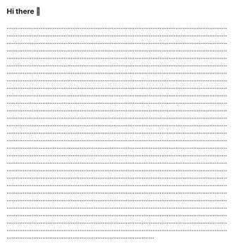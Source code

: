### Hi there 👋

...................................................................................................................................................................................................................................................................................................................................................................................................................................................................................................................................................................................................................................................................................................................................................................................................................................................................................................................................................................................................................................................................................................................................................................................................................................................................................................................................................................................................................................................................................................................................................................................................................................................................................................................................................................................................................................................................................................................................................................................................................................................................................................................................................................................................................................................................................................................................................................................................................................................................................................................................................................................................................................................................................................................................................................................................................................................................................................................................................................................................................................................................................................................................................................................................................................................................................................................................................................................................................................................................................................................................................................................................................................................................................................